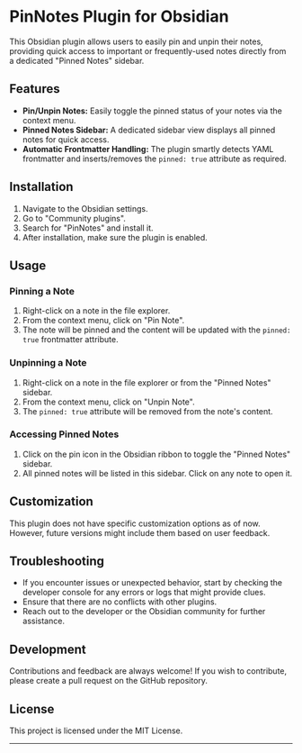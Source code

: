# PinNotes Plugin for Obsidian

This Obsidian plugin allows users to easily pin and unpin their notes, providing quick access to important or frequently-used notes directly from a dedicated "Pinned Notes" sidebar.

## Features

- **Pin/Unpin Notes:** Easily toggle the pinned status of your notes via the context menu.
- **Pinned Notes Sidebar:** A dedicated sidebar view displays all pinned notes for quick access.
- **Automatic Frontmatter Handling:** The plugin smartly detects YAML frontmatter and inserts/removes the `pinned: true` attribute as required.

## Installation

1. Navigate to the Obsidian settings.
2. Go to "Community plugins".
3. Search for "PinNotes" and install it.
4. After installation, make sure the plugin is enabled.

## Usage

### Pinning a Note

1. Right-click on a note in the file explorer.
2. From the context menu, click on "Pin Note".
3. The note will be pinned and the content will be updated with the `pinned: true` frontmatter attribute.

### Unpinning a Note

1. Right-click on a note in the file explorer or from the "Pinned Notes" sidebar.
2. From the context menu, click on "Unpin Note".
3. The `pinned: true` attribute will be removed from the note's content.

### Accessing Pinned Notes

1. Click on the pin icon in the Obsidian ribbon to toggle the "Pinned Notes" sidebar.
2. All pinned notes will be listed in this sidebar. Click on any note to open it.

## Customization

This plugin does not have specific customization options as of now. However, future versions might include them based on user feedback.

## Troubleshooting

- If you encounter issues or unexpected behavior, start by checking the developer console for any errors or logs that might provide clues.
- Ensure that there are no conflicts with other plugins.
- Reach out to the developer or the Obsidian community for further assistance.

## Development

Contributions and feedback are always welcome! If you wish to contribute, please create a pull request on the GitHub repository.

## License

This project is licensed under the MIT License.

---
